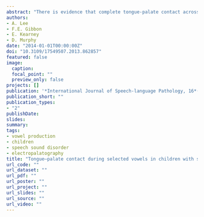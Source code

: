 ```yaml
---
abstract: "There is evidence that complete tongue-palate contact across the palate during production of vowels can be observed in some children with speech disorders associated with cleft palate in the English-speaking and Japanese-speaking populations. Although it has been shown that this is not a feature of typical vowel articulation in English-speaking adults, tongue-palate contact during vowel production in typical children and English-speaking children with speech sound disorders (SSD) have not been reported in detail. Therefore, this study sought to determine whether complete tongue-palate contact occurs during production of five selected vowels in 10 children with SSD and eight typically-developing children. The results showed that none of the typical children had complete contact across the palate during any of the vowels. However, of the 119 vowels produced by the children with SSD, 24% showed complete contact across the palate during at least a portion of the vowel segment. The results from the typically-developing children suggest that complete tongue-palate contact is an atypical articulatory feature. However, the evidence suggests that this pattern occurs relatively frequently in children with SSD. Further research is needed to determine the prevalence, cause, and perceptual consequence of complete tongue-palate contact."
authors:
- A. Lee
- F.E. Gibbon
- E. Kearney
- D. Murphy
date: "2014-01-01T00:00:00Z"
doi: "10.3109/17549507.2013.862857"
featured: false
image:
  caption: 
  focal_point: ""
  preview_only: false
projects: []
publication: '*International Journal of Speech-language Pathology, 16*(6), 562-570'
publication_short: ""
publication_types:
- "2"
publishDate:
slides: 
summary:
tags:
- vowel production
- children
- speech sound disorder
- electropalatography
title: "Tongue–palate contact during selected vowels in children with speech sound disorders"
url_code: ""
url_dataset: ""
url_pdf: ""
url_poster: ""
url_project: ""
url_slides: ""
url_source: ""
url_video: ""
---
```

